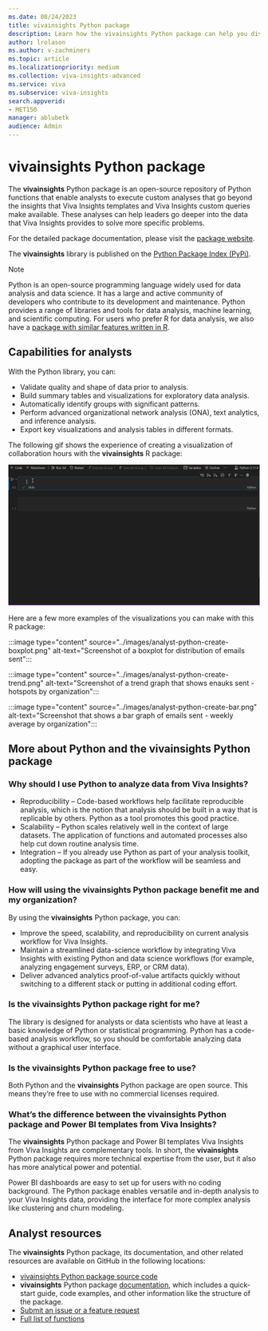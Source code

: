 ```yaml
---
ms.date: 08/24/2023
title: vivainsights Python package
description: Learn how the vivainsights Python package can help you dive deeper into data and solve specific problems
author: lrolason
ms.author: v-zachminers
ms.topic: article
ms.localizationpriority: medium 
ms.collection: viva-insights-advanced 
ms.service: viva 
ms.subservice: viva-insights 
search.appverid: 
- MET150 
manager: ablubetk
audience: Admin
---
```


# vivainsights Python package

The **vivainsights** Python package is an open-source repository of Python functions that enable analysts to execute custom analyses that go beyond the insights that Viva Insights templates and Viva Insights custom queries make available. These analyses can help leaders go deeper into the data that Viva Insights provides to solve more specific problems.

For the detailed package documentation, please visit the [package website](https://microsoft.github.io/vivainsights-py/).

The **vivainsights** library is published on the [Python Package Index (PyPi)](https://pypi.org/project/vivainsights/).

>[!Note]
>Python is an open-source programming language widely used for data analysis and data science. It has a large and active community of developers who contribute to its development and maintenance. Python provides a range of libraries and tools for data analysis, machine learning, and scientific computing. For users who prefer R for data analysis, we also have a [package with similar features written in R](vivainsights-r-package.md). 

## Capabilities for analysts

With the Python library, you can:

* Validate quality and shape of data prior to analysis.
* Build summary tables and visualizations for exploratory data analysis.
* Automatically identify groups with significant patterns.
* Perform advanced organizational network analysis (ONA), text analytics, and inference analysis.
* Export key visualizations and analysis tables in different formats.

The following gif shows the experience of creating a visualization of collaboration hours with the **vivainsights** R package:

![gif that shows using the Python package](../images/python.gif)

Here are a few more examples of the visualizations you can make with this R package: 


:::image type="content" source="../images/analyst-python-create-boxplot.png" alt-text="Screenshot of a boxplot for distribution of emails sent":::

:::image type="content" source="../images/analyst-python-create-trend.png" alt-text="Screenshot of a trend graph that shows enauks sent - hotspots by organization":::

:::image type="content" source="../images/analyst-python-create-bar.png" alt-text="Screenshot that shows a bar graph of emails sent - weekly average by organization":::

## More about Python and the vivainsights Python package

### Why should I use Python to analyze data from Viva Insights?

* Reproducibility – Code-based workflows help facilitate reproducible analysis, which is the notion that analysis should be built in a way that is replicable by others. Python as a tool promotes this good practice.  
* Scalability – Python scales relatively well in the context of large datasets. The application of functions and automated processes also help cut down routine analysis time.
* Integration – If you already use Python as part of your analysis toolkit, adopting the package as part of the workflow will be seamless and easy.

### How will using the vivainsights Python package benefit me and my organization? 

By using the **vivainsights** Python package, you can:

* Improve the speed, scalability, and reproducibility on current analysis workflow for Viva Insights. 
* Maintain a streamlined data-science workflow by integrating Viva Insights with existing Python and data science workflows (for example, analyzing engagement surveys, ERP, or CRM data).
* Deliver advanced analytics proof-of-value artifacts quickly without switching to a different stack or putting in additional coding effort. 

### Is the vivainsights Python package right for me?

The library is designed for analysts or data scientists who have at least a basic knowledge of Python or statistical programming. Python has a code-based analysis workflow, so you should be comfortable analyzing data without a graphical user interface. 

### Is the vivainsights Python package free to use?

Both Python and the **vivainsights** Python package are open source. This means they’re free to use with no commercial licenses required. 

### What’s the difference between the vivainsights Python package and Power BI templates from Viva Insights?

The **vivainsights** Python package and Power BI templates Viva Insights from Viva Insights are complementary tools. In short, the **vivainsights** Python package requires more technical expertise from the user, but it also has more analytical power and potential. 

Power BI dashboards are easy to set up for users with no coding background. The Python package enables versatile and in-depth analysis to your Viva Insights data, providing the interface for more complex analysis like clustering and churn modeling. 

## Analyst resources

The **vivainsights** Python package, its documentation, and other related resources are available on GitHub in the following locations:

* [vivainsights Python package source code](https://github.com/microsoft/vivainsights-py/)
* **vivainsights** Python package [documentation](https://microsoft.github.io/vivainsights-py/README.html), which includes a quick-start guide, code examples, and other information like the structure of the package.
* [Submit an issue or a feature request](https://github.com/microsoft/vivainsights-py/issues)
* [Full list of functions](https://microsoft.github.io/vivainsights-py/vivainsights.html)

